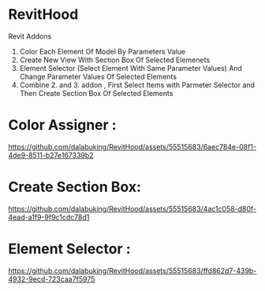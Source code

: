 # RevitHood
Revit Addons

1. Color Each Element Of Model By Parameters Value
2. Create New View With Section Box Of Selected Elemenets
3. Element Selector (Select Element With Same Parameter Values) And Change Parameter Values Of Selected Elements
5. Combine 2. and 3. addon , First Select Items with Parmeter Selector and Then Create Section Box Of Selected Elements



# Color Assigner :
   
https://github.com/dalabuking/RevitHood/assets/55515683/6aec784e-08f1-4de9-8511-b27e167339b2

# Create Section Box: 

https://github.com/dalabuking/RevitHood/assets/55515683/4ac1c058-d80f-4ead-a1f9-9f9c1cdc78d1

# Element Selector : 

https://github.com/dalabuking/RevitHood/assets/55515683/ffd862d7-439b-4932-9ecd-723caa7f5975





